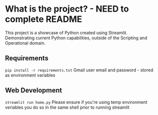 # What is the project? - NEED to complete README
This project is a showcase of Python created using Streamlit. Demonstrating current Python capabilities, outside of the Scripting and Operational domain. 

## Requirements 

`pip install -r requirements.txt`
Gmail user email and password - stored as environment variables

## Web Development 

`streamlit run home.py`
Please ensure if you're using temp environment veriables you do so in the same shell prior to running streamlit 
